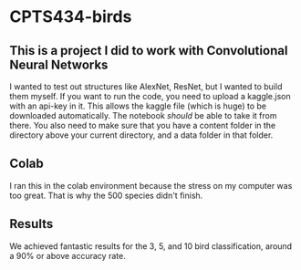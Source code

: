 # CPTS434-birds

## This is a project I did to work with Convolutional Neural Networks

I wanted to test out structures like AlexNet, ResNet, but I wanted to build them myself. If you want to run the code, you need to upload a kaggle.json with an api-key in it. This allows the kaggle file (which is huge) to be downloaded automatically. The notebook *should* be able to take it from there. You also need to make sure that you have a content folder in the directory above your current directory, and a data folder in that folder.

## Colab

I ran this in the colab environment because the stress on my computer was too great. That is why the 500 species didn't finish. 

## Results

We achieved fantastic results for the 3, 5, and 10 bird classification, around a 90% or above accuracy rate.
